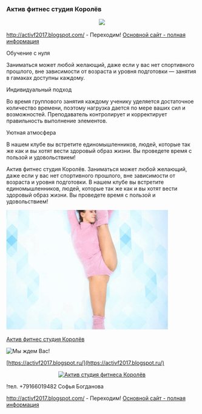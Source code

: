 ### Актив фитнес студия Королёв 

<p align="center"> 
<img src="https://avatars1.githubusercontent.com/u/37883500?s=200&v=4">
</p>

http://activf2017.blogspot.com/ - Переходим!
[Основной сайт - полная информация](http://activf2017.blogspot.com/)

Обучение с нуля

Заниматься может любой желающий, даже если у вас нет спортивного прошлого, вне зависимости от возраста и уровня подготовки — занятия в гамаках доступны каждому.

Индивидуальный подход

Во время группового занятия каждому ученику уделяется достаточное количество времени, поэтому нагрузка дается по мере ваших сил и возможностей. Преподаватель контролирует и корректирует правильность выполнение элементов.

Уютная атмосфера

В нашем клубе вы встретите единомышленников, людей, которые так же как и вы хотят вести здоровый образ жизни. Вы проведете время с пользой и удовольствием!

Актив фитнес студия Королёв. Заниматься может любой желающий, даже если у вас нет спортивного прошлого, вне зависимости от возраста и уровня подготовки. В нашем клубе вы встретите единомышленников, людей, которые так же как и вы хотят вести здоровый образ жизни. Вы проведете время с пользой и удовольствием!

![Актив фитнес студия Адрес: 141077 г. Королев, Октябрьский бульвар, дом 5.](https://github.com/activf2017/Activ-fitness-Korolev-studio/blob/master/%D1%81%D0%BE%D0%BD%D1%8F%20%D1%80%D0%B0%D1%81%D1%82-ANIMATION.gif?raw=true)

[Актив фитнес студия Королёв](https://activf2017.blogspot.ru/)

![Мы ждем Вас!](https://4.bp.blogspot.com/-Vozw--6GEa8/WraWA26N2bI/AAAAAAAAAU8/4e-lxnOtVRwejgg77jOfKKXkO4o7J1-IwCEwYBhgL/s1600/%25D0%2590%25D0%25BA%25D1%2582%25D0%25B8%25D0%25B2%2B%25D0%259A%25D0%25BE%25D1%2580%25D0%25BE%25D0%25BB%25D0%25B5%25D0%25B2.jpg)

[https://activf2017.blogspot.ru/](https://activf2017.blogspot.ru/)

<center><a href="https://activf2017.blogspot.ru/"><img alt="Актив студия фитнеса Королёв" src="https://goo.gl/gjB9GV" height="31" width="88" border="0" /></a></center>

!тел. +79166019482 Софья Богданова 

http://activf2017.blogspot.com/ - Переходим!
[Основной сайт - полная информация](http://activf2017.blogspot.com/)



